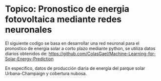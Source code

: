 # Topico:  Pronostico de energia fotovoltaica mediante redes neuronales
El siguiente codigo se basa en desarrollar una red neuronal para el pronostico de energia solar a corto plazo mediante python, se utiliza datos diarios obtenidos de: 
https://github.com/ColasGael/Machine-Learning-for-Solar-Energy-Prediction

En especifico, datos de producción diaria de energía del parque solar Urbana-Champaign y cobertura nubosa.
